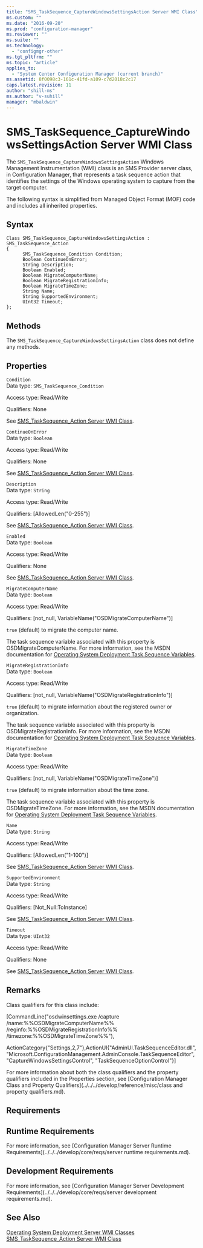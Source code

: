 ```yaml
---
title: "SMS_TaskSequence_CaptureWindowsSettingsAction Server WMI Class"
ms.custom: ""
ms.date: "2016-09-20"
ms.prod: "configuration-manager"
ms.reviewer: ""
ms.suite: ""
ms.technology: 
  - "configmgr-other"
ms.tgt_pltfrm: ""
ms.topic: "article"
applies_to: 
  - "System Center Configuration Manager (current branch)"
ms.assetid: 8f0098c3-161c-41fd-a109-c7d2018c2c17
caps.latest.revision: 11
author: "shill-ms"
ms.author: "v-suhill"
manager: "mbaldwin"
---
```

# SMS_TaskSequence_CaptureWindowsSettingsAction Server WMI Class
The `SMS_TaskSequence_CaptureWindowsSettingsAction` Windows Management Instrumentation (WMI) class is an SMS Provider server class, in Configuration Manager, that represents a task sequence action that identifies the settings of the Windows operating system to capture from the target computer.  
  
 The following syntax is simplified from Managed Object Format (MOF) code and includes all inherited properties.  
  
## Syntax  
  
```  
Class SMS_TaskSequence_CaptureWindowsSettingsAction : SMS_TaskSequence_Action  
{  
      SMS_TaskSequence_Condition Condition;  
      Boolean ContinueOnError;  
      String Description;  
      Boolean Enabled;  
      Boolean MigrateComputerName;  
      Boolean MigrateRegistrationInfo;  
      Boolean MigrateTimeZone;  
      String Name;  
      String SupportedEnvironment;  
      UInt32 Timeout;  
};  
```  
  
## Methods  
 The `SMS_TaskSequence_CaptureWindowsSettingsAction` class does not define any methods.  
  
## Properties  
 `Condition`  
 Data type: `SMS_TaskSequence_Condition`  
  
 Access type: Read/Write  
  
 Qualifiers: None  
  
 See [SMS_TaskSequence_Action Server WMI Class](../../../develop/reference/osd/sms_tasksequence_action-server-wmi-class.md).  
  
 `ContinueOnError`  
 Data type: `Boolean`  
  
 Access type: Read/Write  
  
 Qualifiers: None  
  
 See [SMS_TaskSequence_Action Server WMI Class](../../../develop/reference/osd/sms_tasksequence_action-server-wmi-class.md).  
  
 `Description`  
 Data type: `String`  
  
 Access type: Read/Write  
  
 Qualifiers: [AllowedLen("0-255")]  
  
 See [SMS_TaskSequence_Action Server WMI Class](../../../develop/reference/osd/sms_tasksequence_action-server-wmi-class.md).  
  
 `Enabled`  
 Data type: `Boolean`  
  
 Access type: Read/Write  
  
 Qualifiers: None  
  
 See [SMS_TaskSequence_Action Server WMI Class](../../../develop/reference/osd/sms_tasksequence_action-server-wmi-class.md).  
  
 `MigrateComputerName`  
 Data type: `Boolean`  
  
 Access type: Read/Write  
  
 Qualifiers: [not_null, VariableName("OSDMigrateComputerName")]  
  
 `true` (default) to migrate the computer name.  
  
 The task sequence variable associated with this property is OSDMigrateComputerName. For more information, see the MSDN documentation for [Operating System Deployment Task Sequence Variables](http://go.microsoft.com/fwlink/?LinkId=100711).  
  
 `MigrateRegistrationInfo`  
 Data type: `Boolean`  
  
 Access type: Read/Write  
  
 Qualifiers: [not_null, VariableName("OSDMigrateRegistrationInfo")]  
  
 `true` (default) to migrate information about the registered owner or organization.  
  
 The task sequence variable associated with this property is OSDMigrateRegistrationInfo. For more information, see the MSDN documentation for [Operating System Deployment Task Sequence Variables](http://go.microsoft.com/fwlink/?LinkId=100711).  
  
 `MigrateTimeZone`  
 Data type: `Boolean`  
  
 Access type: Read/Write  
  
 Qualifiers: [not_null, VariableName("OSDMigrateTimeZone")]  
  
 `true` (default) to migrate information about the time zone.  
  
 The task sequence variable associated with this property is OSDMigrateTimeZone. For more information, see the MSDN documentation for [Operating System Deployment Task Sequence Variables](http://go.microsoft.com/fwlink/?LinkId=100711).  
  
 `Name`  
 Data type: `String`  
  
 Access type: Read/Write  
  
 Qualifiers: [AllowedLen("1-100")]  
  
 See [SMS_TaskSequence_Action Server WMI Class](../../../develop/reference/osd/sms_tasksequence_action-server-wmi-class.md).  
  
 `SupportedEnvironment`  
 Data type: `String`  
  
 Access type: Read/Write  
  
 Qualifiers: [Not_Null:ToInstance]  
  
 See [SMS_TaskSequence_Action Server WMI Class](../../../develop/reference/osd/sms_tasksequence_action-server-wmi-class.md).  
  
 `Timeout`  
 Data type: `UInt32`  
  
 Access type: Read/Write  
  
 Qualifiers: None  
  
 See [SMS_TaskSequence_Action Server WMI Class](../../../develop/reference/osd/sms_tasksequence_action-server-wmi-class.md).  
  
## Remarks  
 Class qualifiers for this class include:  
  
 [CommandLine("osdwinsettings.exe /capture /name:%%OSDMigrateComputerName%% /reginfo:%%OSDMigrateRegistrationInfo%% /timezone:%%OSDMigrateTimeZone%%"),  
  
 ActionCategory{"Settings,2,7"},ActionUI{"AdminUI.TaskSequenceEditor.dll", "Microsoft.ConfigurationManagement.AdminConsole.TaskSequenceEditor", "CaptureWindowsSettingsControl", "TaskSequenceOptionControl"}]  
  
 For more information about both the class qualifiers and the property qualifiers included in the Properties section, see [Configuration Manager Class and Property Qualifiers](../../../develop/reference/misc/class and property qualifiers.md).  
  
## Requirements  
  
## Runtime Requirements  
 For more information, see [Configuration Manager Server Runtime Requirements](../../../develop/core/reqs/server runtime requirements.md).  
  
## Development Requirements  
 For more information, see [Configuration Manager Server Development Requirements](../../../develop/core/reqs/server development requirements.md).  
  
## See Also  
 [Operating System Deployment Server WMI Classes](../../../develop/reference/osd/operating-system-deployment-server-wmi-classes.md)   
 [SMS_TaskSequence_Action Server WMI Class](../../../develop/reference/osd/sms_tasksequence_action-server-wmi-class.md)